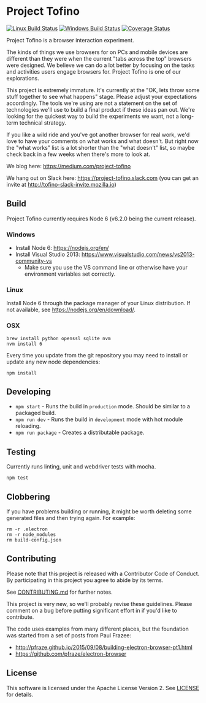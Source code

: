 # Project Tofino

[![Linux Build Status](https://travis-ci.org/mozilla/tofino.svg?branch=master)](https://travis-ci.org/mozilla/tofino)
[![Windows Build Status](https://ci.appveyor.com/api/projects/status/7bf9bqpw24u93kjl?svg=true)](https://ci.appveyor.com/project/Mozilla/tofino-u1hv8)
[![Coverage Status](https://coveralls.io/repos/github/mozilla/tofino/badge.svg?branch=master)](https://coveralls.io/github/mozilla/tofino?branch=master)


Project Tofino is a browser interaction experiment.

The kinds of things we use browsers for on PCs and mobile devices are
different than they were when the current "tabs across the top" browsers were
designed.  We believe we can do a lot better by focusing on the tasks and
activities users engage browsers for. Project Tofino is one of our
explorations.

This project is extremely immature.  It's currently at the "OK, lets throw
some stuff together to see what happens" stage. Please adjust your
expectations accordingly.  The tools we're using are not a statement on
the set of technologies we'll use to build a final product if these ideas
pan out.  We're looking for the quickest way to build the experiments we
want, not a long-term technical strategy.

If you like a wild ride and you've got another browser for real work, we'd
love to have your comments on what works and what doesn't.  But right now
the "what works" list is a lot shorter than the "what doesn't" list, so maybe
check back in a few weeks when there's more to look at.

We blog here: https://medium.com/project-tofino

We hang out on Slack here: https://project-tofino.slack.com (you can get an invite at http://tofino-slack-invite.mozilla.io)

## Build

Project Tofino currently requires Node 6 (v6.2.0 being the current release).

### Windows

* Install Node 6: https://nodejs.org/en/
* Install Visual Studio 2013: https://www.visualstudio.com/news/vs2013-community-vs
  * Make sure you use the VS command line or otherwise have your environment variables set correctly.

### Linux

Install Node 6 through the package manager of your Linux distribution. If not available, see https://nodejs.org/en/download/.

### OSX

```
brew install python openssl sqlite nvm
nvm install 6
```

Every time you update from the git repository you may need to install or update any new node dependencies:
```
npm install
```

## Developing

* `npm start` - Runs the build in `production` mode. Should be similar to a packaged build.
* `npm run dev` - Runs the build in `development` mode with hot module reloading.
* `npm run package` - Creates a distributable package.

## Testing

Currently runs linting, unit and webdriver tests with mocha.

```
npm test
```

## Clobbering

If you have problems building or running, it might be worth deleting some generated files and then trying again.  For example:

    rm -r .electron
    rm -r node_modules
    rm build-config.json

## Contributing

Please note that this project is released with a Contributor Code of Conduct.
By participating in this project you agree to abide by its terms.

See [CONTRIBUTING.md](/CONTRIBUTING.md) for further notes.

This project is very new, so we'll probably revise these guidelines. Please
comment on a bug before putting significant effort in if you'd like to
contribute.


The code uses examples from many different places, but the foundation was
started from a set of posts from Paul Frazee:

* http://pfraze.github.io/2015/09/08/building-electron-browser-pt1.html
* https://github.com/pfraze/electron-browser


## License

This software is licensed under the Apache License Version 2.
See [LICENSE](/LICENSE) for details.
